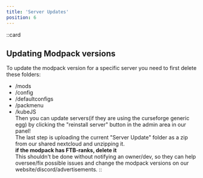 ```yaml
---
title: 'Server Updates'
position: 6
---
```


::card
## Updating Modpack versions
To update the modpack version for a specific server you need to first delete these folders:
- /mods
- /config
- /defaultconfigs
- /packmenu
- /kubeJS  
Then you can update servers(if they are using the curseforge generic egg) by clicking the "reinstall server" button in the admin area in our panel!  
The last step is uploading the current "Server Update" folder as a zip from our shared nextcloud and unzipping it.  
**if the modpack has FTB-ranks, delete it**  
This shouldn't be done without notifying an owner/dev, so they can help oversee/fix possible issues and change the modpack versions on our website/discord/advertisements.
::